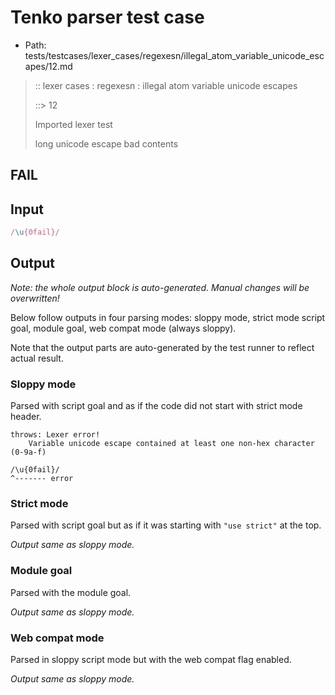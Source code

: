 # Tenko parser test case

- Path: tests/testcases/lexer_cases/regexesn/illegal_atom_variable_unicode_escapes/12.md

> :: lexer cases : regexesn : illegal atom variable unicode escapes
>
> ::> 12
>
> Imported lexer test
>
> long unicode escape bad contents

## FAIL

## Input

`````js
/\u{0fail}/
`````

## Output

_Note: the whole output block is auto-generated. Manual changes will be overwritten!_

Below follow outputs in four parsing modes: sloppy mode, strict mode script goal, module goal, web compat mode (always sloppy).

Note that the output parts are auto-generated by the test runner to reflect actual result.

### Sloppy mode

Parsed with script goal and as if the code did not start with strict mode header.

`````
throws: Lexer error!
    Variable unicode escape contained at least one non-hex character (0-9a-f)

/\u{0fail}/
^------- error
`````

### Strict mode

Parsed with script goal but as if it was starting with `"use strict"` at the top.

_Output same as sloppy mode._

### Module goal

Parsed with the module goal.

_Output same as sloppy mode._

### Web compat mode

Parsed in sloppy script mode but with the web compat flag enabled.

_Output same as sloppy mode._
